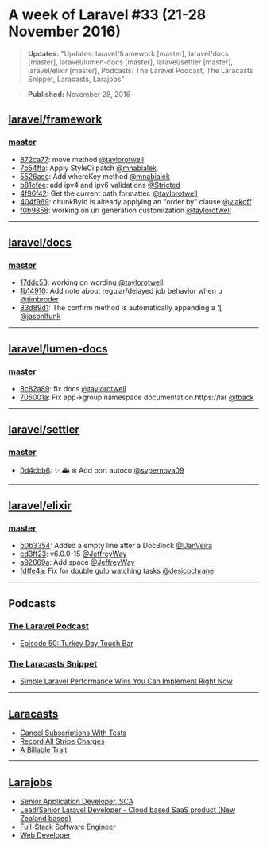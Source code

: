 # A week of Laravel #33 (21-28 November 2016)

> **Updates:** "Updates: laravel/framework [master], laravel/docs [master], laravel/lumen-docs [master], laravel/settler [master], laravel/elixir [master], Podcasts: The Laravel Podcast, The Laracasts Snippet, Laracasts, Larajobs"

> **Published:** November 28, 2016

## [laravel/framework](https://github.com/laravel/framework)

### [master](https://github.com/laravel/framework/compare/master@{2016-11-21}...master@{2016-11-28})
- [872ca77](https://github.com/laravel/framework/commit/872ca77301a0239d70f22b45d895c50f62a8dabd): move method [@taylorotwell](https://github.com/taylorotwell) 
- [7b54ffa](https://github.com/laravel/framework/commit/7b54ffa8e270e809be05c9b1608d9bd383352850): Apply StyleCi patch [@mnabialek](https://github.com/mnabialek) 
- [5526aec](https://github.com/laravel/framework/commit/5526aece584c1d21bc6d1a3d9f294aaaa36b3c50): Add whereKey method [@mnabialek](https://github.com/mnabialek) 
- [b81cfae](https://github.com/laravel/framework/commit/b81cfae9a7090bc02271fa629aa3d2f17715c899): add ipv4 and ipv6 validations [@Stricted](https://github.com/Stricted) 
- [4f96f42](https://github.com/laravel/framework/commit/4f96f429b22b1b09de6a263bd7d50eda18075b52): Get the current path formatter. [@taylorotwell](https://github.com/taylorotwell) 
- [404f969](https://github.com/laravel/framework/commit/404f969067b7ed8e8b2727d2c4ed7a9d16b2afe9): chunkById is already applying an "order by" clause [@vlakoff](https://github.com/vlakoff) 
- [f0b9858](https://github.com/laravel/framework/commit/f0b985831f72a896735d02bf14b1c6680e3d7092): working on url generation customization [@taylorotwell](https://github.com/taylorotwell) 


___

## [laravel/docs](https://github.com/laravel/docs)

### [master](https://github.com/laravel/docs/compare/master@{2016-11-21}...master@{2016-11-28})
- [17ddc53](https://github.com/laravel/docs/commit/17ddc53003525212ecc49c6f21e5268d5e29d767): working on wording [@taylorotwell](https://github.com/taylorotwell) 
- [1b14910](https://github.com/laravel/docs/commit/1b14910c99537fb0bf8f8bb68728941a37a41180): Add note about regular/delayed job behavior when u [@timbroder](https://github.com/timbroder) 
- [83d89d1](https://github.com/laravel/docs/commit/83d89d16d4e2b322be2f92be58d588a69ba4b89f): The confirm method is automatically appending a '[ [@jasonlfunk](https://github.com/jasonlfunk) 


___

## [laravel/lumen-docs](https://github.com/laravel/lumen-docs)

### [master](https://github.com/laravel/lumen-docs/compare/master@{2016-11-21}...master@{2016-11-28})
- [8c82a89](https://github.com/laravel/lumen-docs/commit/8c82a8937f7c6f448aac776ac4c527efaa204dca): fix docs [@taylorotwell](https://github.com/taylorotwell) 
- [705001a](https://github.com/laravel/lumen-docs/commit/705001aaada4e03b6971312894f0d633fb27b687): Fix app->group namespace documentation.https://lar [@tback](https://github.com/tback) 


___

## [laravel/settler](https://github.com/laravel/settler)

### [master](https://github.com/laravel/settler/compare/master@{2016-11-21}...master@{2016-11-28})
- [0d4cbb6](https://github.com/laravel/settler/commit/0d4cbb66bd5680e22150cf755cd28675fe4b8a65): :sparkles: :ambulance: :snowflake: Add port autoco [@svpernova09](https://github.com/svpernova09) 


___

## [laravel/elixir](https://github.com/laravel/elixir)

### [master](https://github.com/laravel/elixir/compare/master@{2016-11-21}...master@{2016-11-28})
- [b0b3354](https://github.com/laravel/elixir/commit/b0b3354f3532b2a13c6d7a27830e18c0fc2f1955): Added a empty line after a DocBlock [@DanVeira](https://github.com/DanVeira) 
- [ed3ff23](https://github.com/laravel/elixir/commit/ed3ff23e8f608ad13e6d219bc75809e4d53368ea): v6.0.0-15 [@JeffreyWay](https://github.com/JeffreyWay) 
- [a92669a](https://github.com/laravel/elixir/commit/a92669a6b5ff307329c7478cf182a7378f1b3ab0): Add space [@JeffreyWay](https://github.com/JeffreyWay) 
- [fdffe4a](https://github.com/laravel/elixir/commit/fdffe4ae5ddab285775a7b180bcdf61e1f35cafb): Fix for double gulp watching tasks [@desicochrane](https://github.com/desicochrane) 


___

## Podcasts

### [The Laravel Podcast](http://laravel.com)
- [Episode 50: Turkey Day Touch Bar](http://www.laravelpodcast.com/episodes/53433-episode-50-turkey-day-touch-bar)

### [The Laracasts Snippet](http://laracasts.audio)
- [Simple Laravel Performance Wins You Can Implement Right Now](http://laracasts.simplecast.fm/50)


___

## [Laracasts](https://laracasts.com)
- [Cancel Subscriptions With Tests](https://laracasts.com/series/how-to-accept-payments-with-stripe/episodes/15)
- [Record All Stripe Charges](https://laracasts.com/series/how-to-accept-payments-with-stripe/episodes/14)
- [A Billable Trait](https://laracasts.com/series/how-to-accept-payments-with-stripe/episodes/13)


___

## [Larajobs](https://larajobs.com)
- [Senior Application Developer, SCA](https://larajobs.com/job/701/senior-application-developer-sca)
- [Lead/Senior Laravel Developer - Cloud based SaaS product (New Zealand based)](https://larajobs.com/job/700/leadsenior-laravel-developer-cloud-based-saas-product-new-zealand-based)
- [Full-Stack Software Engineer ](https://larajobs.com/job/699/full-stack-software-engineer)
- [Web Developer](https://larajobs.com/job/698/web-developer)
